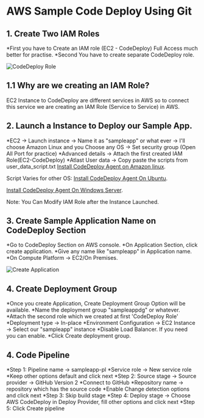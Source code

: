 # AWS Sample Code Deploy Using Git

## 1. Create Two IAM Roles
*First you have to Create an IAM role (EC2 - CodeDeploy) Full Access much better for practise.
*Second You have to create separate CodeDeploy role.

![CodeDeploy Role](https://drive.google.com/file/d/1ebUxClrgNxrl_VFuoTVBGvYEb4BVPFLd/view?usp=drive_link)

## 1.1 Why are we creating an IAM Role?

EC2 Instance to CodeDeploy are different services in AWS so to connect this service we are creating an IAM Role (Service to Service) in AWS.

## 2. Launch a Instance to Deploy our Sample App.

*EC2 -> Launch instance -> Name it as "sampleapp" or what ever -> I'll choose Amazon Linux and you Choose any OS -> Set security group (Open All Port for practice)
*Advanced details -> Attach the first created IAM Role(EC2-CodeDeploy)
*Atlast User data -> Copy paste the scripts from user_data_script.txt [Install CodeDeploy Agent on Amazon linux](https://docs.aws.amazon.com/codedeploy/latest/userguide/codedeploy-agent-operations-install-linux.html).

Script Varies for other OS:
[Install CodeDeploy Agent On Ubuntu](https://docs.aws.amazon.com/codedeploy/latest/userguide/codedeploy-agent-operations-install-ubuntu.html).

[Install CodeDeploy Agent On Windows Server](https://docs.aws.amazon.com/codedeploy/latest/userguide/codedeploy-agent-operations-install-windows.html).

Note: You Can Modify IAM Role after the Instance Launched.

## 3. Create Sample Application Name on CodeDeploy Section

*Go to CodeDeploy Section on AWS console.
*On Application Section, click create application.
*Give any name like "sampleapp" in Application name.
*On Compute Platform -> EC2/On Premises.

![Create Application](https://drive.google.com/file/d/1QKSKAk5s7Gm2caEI_0pgUh4uRMQawqcK/view?usp=drive_link)

## 4. Create Deployment Group

*Once you create Application, Create Deployment Group Option will be available.
*Name the deployment group "sampleappdg" or whatever.
*Attach the second role which we created at first 'CodeDeploy Role'
*Deployment type -> In-place
*Environment Configuration -> EC2 Instance -> Select our "sampleapp" instance
*Disable Load Balancer. If you need you can enable.
*Click Create deployment group.

## 4. Code Pipeline
*Step 1: Pipeline name -> sampleapp-pl
  *Service role -> New service role
  *Keep other options default and click next
*Step 2: Source stage -> Source provider -> GitHub Version 2
  *Connect to GitHub
  *Repository name -> repository which has the source code
  *Enable Change detection options and click next
*Step 3: Skip build stage
*Step 4: Deploy stage -> Choose AWS CodeDeploy in Deploy Provider, fill other options and click next
*Step 5: Click Create pipeline